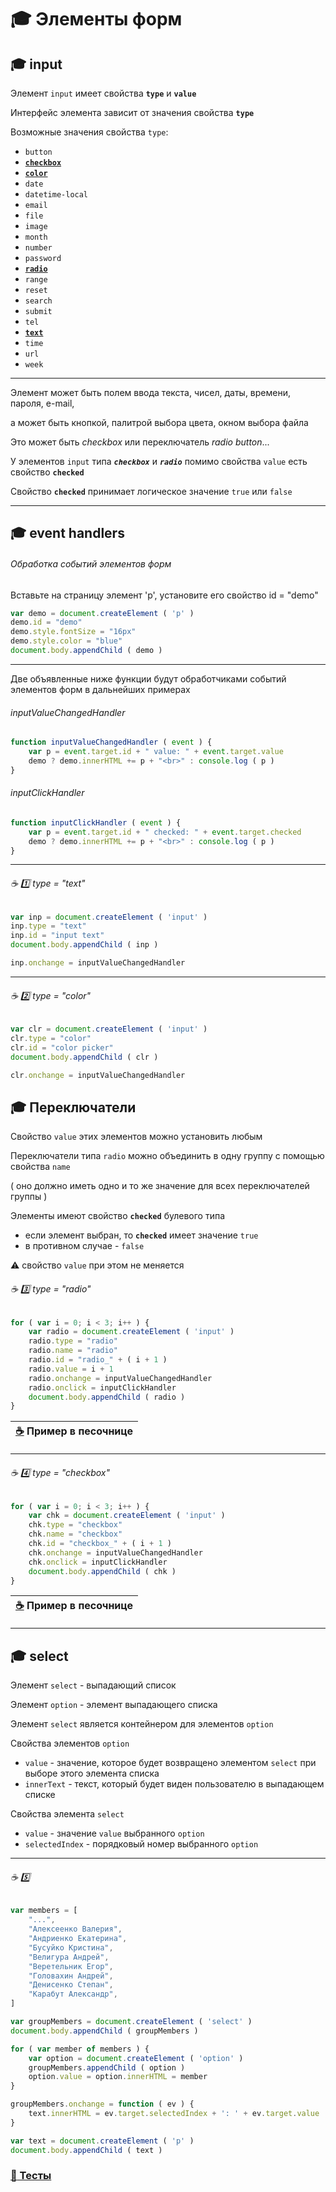 # :mortar_board: Элементы форм

## :mortar_board: input

Элемент `input` имеет свойства  **`type`** и  **`value`**

Интерфейс элемента зависит от значения свойства  **`type`**

Возможные значения свойства  `type`:

* `button`
* [**`checkbox`**](#checkbox) 
* [**`color`**](#color)
* `date`
* `datetime-local`
* `email`
* `file`
* `image`
* `month`
* `number`
* `password`
* [**`radio`**](#radio)
* `range`
* `reset`
* `search`
* `submit`
* `tel`
* [**`text`**](text)
* `time`
* `url`
* `week`

***

Элемент может быть полем ввода текста, чисел, даты, времени, пароля, e-mail,

а может быть кнопкой, палитрой выбора цвета, окном выбора файла

Это может быть  _checkbox_  или  переключатель _radio button_...

У элементов `input` типа  **_`checkbox`_** и  **_`radio`_** помимо свойства  `value`  есть свойство  **`checked`**

Свойство  **`checked`**  принимает логическое значение  `true`  или  `false`

***

## :mortar_board: event handlers

###### Обработка событий элементов форм

Вставьте на страницу элемент  'p', установите его свойство  id = "demo"

```javascript
var demo = document.createElement ( 'p' )
demo.id = "demo"
demo.style.fontSize = "16px"
demo.style.color = "blue"
document.body.appendChild ( demo )
```

***

Две объявленные ниже функции будут обработчиками событий элементов форм в дальнейших примерах

###### inputValueChangedHandler

```javascript
function inputValueChangedHandler ( event ) {
    var p = event.target.id + " value: " + event.target.value
    demo ? demo.innerHTML += p + "<br>" : console.log ( p )      
}
```

###### inputClickHandler

```javascript
function inputClickHandler ( event ) {
    var p = event.target.id + " checked: " + event.target.checked
    demo ? demo.innerHTML += p + "<br>" : console.log ( p ) 
}
```

***
<a name="text"></a>
###### :coffee: :one: type = "text"

```javascript
var inp = document.createElement ( 'input' )
inp.type = "text"
inp.id = "input text"
document.body.appendChild ( inp )

inp.onchange = inputValueChangedHandler
```

***
<a name="color"></a>
###### :coffee: :two: type = "color"

```javascript
var clr = document.createElement ( 'input' )
clr.type = "color"
clr.id = "color picker"
document.body.appendChild ( clr )

clr.onchange = inputValueChangedHandler
```

## :mortar_board: Переключатели

Свойство  `value`  этих элементов можно установить любым

Переключатели типа  `radio`  можно объединить в одну группу с помощью свойства  `name` 

( оно должно иметь одно и то же значение для всех переключателей группы )

Элементы имеют свойство **`checked`** булевого типа

* если элемент выбран, то **`checked`** имеет значение `true`
* в противном случае - `false`

:warning: свойство  `value`  при этом не меняется

<a name="radio"></a>
###### :coffee: :three: type = "radio"

```javascript
for ( var i = 0; i < 3; i++ ) {
    var radio = document.createElement ( 'input' )
    radio.type = "radio"
    radio.name = "radio"
    radio.id = "radio_" + ( i + 1 )
    radio.value = i + 1
    radio.onchange = inputValueChangedHandler
    radio.onclick = inputClickHandler
    document.body.appendChild ( radio )
}
```

| [:coffee:](https://jsfiddle.net/npso86uy/2/) Пример в песочнице |
|-|

***

<a name="checkbox"></a>
###### :coffee: :four: type = "checkbox"

```javascript
for ( var i = 0; i < 3; i++ ) {
    var chk = document.createElement ( 'input' )
    chk.type = "checkbox"
    chk.name = "checkbox"
    chk.id = "checkbox_" + ( i + 1 )
    chk.onchange = inputValueChangedHandler
    chk.onclick = inputClickHandler
    document.body.appendChild ( chk )
}
```

| [:coffee:](https://jsfiddle.net/npso86uy/3/) Пример в песочнице |
|-|

***

## :mortar_board: select

Элемент `select` - выпадающий список

Элемент `option` - элемент выпадающего списка

Элемент `select` является контейнером для элементов `option`

Свойства элементов  `option`

* `value` - значение, которое будет возвращено элементом `select` при выборе этого элемента списка
* `innerText` - текст, который будет виден пользователю в выпадающем списке

Свойства элемента  `select`

* `value` - значение `value` выбранного `option`
* `selectedIndex` - порядковый номер выбранного `option`

***

###### :coffee: :five:

```javascript
var members = [
    "...",
    "Алексеенко Валерия",
    "Андриенко Екатерина",
    "Бусуйко Кристина",
    "Велигура Андрей",
    "Веретельник Егор",
    "Головахин Андрей",
    "Денисенко Степан",
    "Карабут Александр",
]

var groupMembers = document.createElement ( 'select' )
document.body.appendChild ( groupMembers )

for ( var member of members ) {
    var option = document.createElement ( 'option' )
    groupMembers.appendChild ( option )
    option.value = option.innerHTML = member
}

groupMembers.onchange = function ( ev ) {
    text.innerHTML = ev.target.selectedIndex + ': ' + ev.target.value
}

var text = document.createElement ( 'p' )
document.body.appendChild ( text )
```

### [:briefcase: Тесты]()